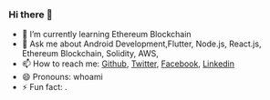 ### Hi there 👋

- 🌱 I’m currently learning Ethereum Blockchain
- 💬 Ask me about Android Development,Flutter, Node.js, React.js, Ethereum Blockchain, Solidity, AWS,
- 📫 How to reach me: [Github](https://github.com/harsh6768), [Twitter](), [Facebook](), [Linkedin]()
- 😄 Pronouns: whoami
- ⚡ Fun fact: .

<!--
**harsh6768/harsh6768** is a ✨ _special_ ✨ repository because its `README.md` (this file) appears on your GitHub profile.

Here are some ideas to get you started:

- 🔭 I’m currently working on ...
- 🌱 I’m currently learning ...
- 👯 I’m looking to collaborate on ...
- 🤔 I’m looking for help with ...
- 💬 Ask me about ...
- 📫 How to reach me: ...
- 😄 Pronouns: ...
- ⚡ Fun fact: ...
-->
